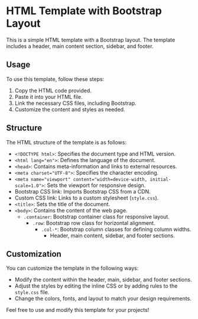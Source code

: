 # HTML Template with Bootstrap Layout

This is a simple HTML template with a Bootstrap layout. The template includes a header, main content section, sidebar, and footer.

## Usage

To use this template, follow these steps:

1. Copy the HTML code provided.
2. Paste it into your HTML file.
3. Link the necessary CSS files, including Bootstrap.
4. Customize the content and styles as needed.

## Structure

The HTML structure of the template is as follows:

- `<!DOCTYPE html>`: Specifies the document type and HTML version.
- `<html lang="en">`: Defines the language of the document.
- `<head>`: Contains meta-information and links to external resources.
- `<meta charset="UTF-8">`: Specifies the character encoding.
- `<meta name="viewport" content="width=device-width, initial-scale=1.0">`: Sets the viewport for responsive design.
- Bootstrap CSS link: Imports Bootstrap CSS from a CDN.
- Custom CSS link: Links to a custom stylesheet (`style.css`).
- `<title>`: Sets the title of the document.
- `<body>`: Contains the content of the web page.
  - `.container`: Bootstrap container class for responsive layout.
    - `.row`: Bootstrap row class for horizontal alignment.
      - `.col-*`: Bootstrap column classes for defining column widths.
        - Header, main content, sidebar, and footer sections.

## Customization

You can customize the template in the following ways:

- Modify the content within the header, main, sidebar, and footer sections.
- Adjust the styles by editing the inline CSS or by adding rules to the `style.css` file.
- Change the colors, fonts, and layout to match your design requirements.

Feel free to use and modify this template for your projects!

